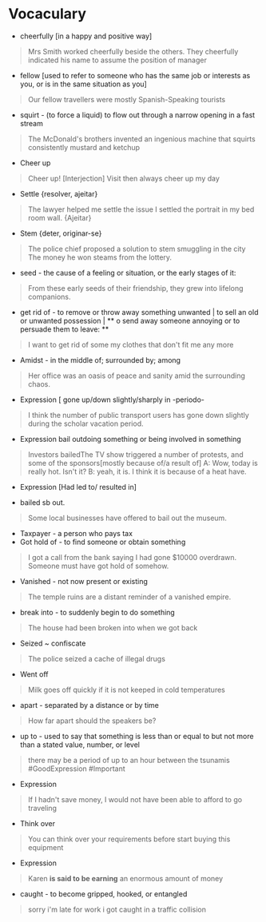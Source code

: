 

# Vocaculary

* cheerfully [in a happy and positive way]
> Mrs Smith worked cheerfully beside the others.
> They cheerfully indicated his name to assume the position of manager
* fellow [used to refer to someone who has the same job or interests as you, or is in the same situation as you]
> Our fellow travellers were mostly Spanish-Speaking tourists
* squirt - (to force a liquid) to flow out through a narrow opening in a fast stream
> The McDonald's brothers invented an ingenious machine that squirts consistently mustard and ketchup
* Cheer up 
> Cheer up! [Interjection]
> Visit then always cheer up my day
* Settle {resolver, ajeitar}
> The lawyer helped me settle the issue
> I settled the portrait in my bed room wall. {Ajeitar}
* Stem {deter, originar-se}
> The police chief proposed a solution to stem smuggling in the city
> The money he won steams from the lottery.
* seed - the cause of a feeling or situation, or the early stages of it:
> From these early seeds of their friendship, they grew into lifelong companions.
* get rid of - to remove or throw away something unwanted | to sell an old or unwanted possession  | ** o send away someone annoying or to persuade them to leave: **
> I want to get rid of some my clothes that don't fit me any more
* Amidst - in the middle of; surrounded by; among
> Her office was an oasis of peace and sanity amid the surrounding chaos.
* Expression [ gone up/down slightly/sharply in -periodo-
> I think the number of public transport users has gone down slightly during the scholar vacation period. 
* Expression  bail outdoing something or being involved in something
> Investors bailedThe TV show triggered a number of protests, and some of the sponsors[mostly because of/a result of]
> A: Wow, today is really hot. Isn't it?
> B: yeah, it is. I think it is because of a heat have.
* Expression [Had led to/ resulted in]
> 
* bailed sb out.
> Some local businesses have offered to bail out the museum.
* Taxpayer - a person who pays tax
* Got hold of - to find someone or obtain something
> I got a call from the bank saying I had gone $10000 overdrawn. Someone must have got hold of somehow.
* Vanished - not now present or existing
> The temple ruins are a distant reminder of a vanished empire.
* break into - to suddenly begin to do something
> The house had been broken into when we got back
* Seized ~ confiscate
> The police seized a cache of illegal drugs
* Went off
> Milk goes off quickly if it is not keeped in cold temperatures
* apart - separated by a distance or by time
> How far apart should the speakers be?
* up to - used to say that something is less than or equal to but not more than a stated value, number, or level
> there may be a period of up to an hour between the tsunamis #GoodExpression #Important
* Expression
> If I hadn't save money, I would not have been able to afford to go traveling
* Think over  
> You can think over your requirements before start buying this equipment
* Expression
> Karen **is said to be earning** an enormous amount of money
* caught - to become gripped, hooked, or entangled
> sorry i'm late for work i got caught in a traffic collision

